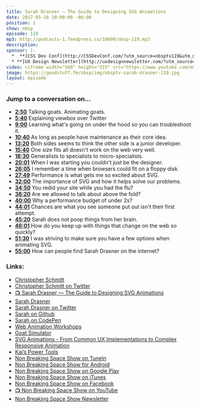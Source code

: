 ```yaml
---
title: Sarah Drasner — The Guide to Designing SVG Animations
date: 2017-05-16 10:00:00 -06:00
position: 1
show: nbsp
episode: 119
mp3: http://podcasts-1.feedpress.co/10609/nbsp-119.mp3
description:
sponsor: |-
  *  **[CSS Dev Conf](http://CSSDevConf.com/?utm_source=nbsptv119&utm_medium=podcast&utm_campaign=cssdevconf2017)** — Conference dedicated to CSS and its super friend technologies like JavaScript, Sass, npm, and more. A limited supply of Early Bird Tickets now on sale. [Register now!](http://CSSDevConf.com/?utm_source=nbsptv119&utm_medium=podcast&utm_campaign=cssdevconf2017)
  * **[UX Design Newsletter](http://uxdesignnewsletter.com/?utm_source=nbsptv119&utm_medium=podcast&utm_campaign=uxdesignnewsletter)** — A weekly free newsletter containing a collection of tutorials, articles, and videos about front-end design and development, plus tips on how to bring better engagement to the multi-device world curated by Christopher Schmitt. [Sign up now!](http://uxdesignnewsletter.com/?utm_source=nbsptv119&utm_medium=podcast&utm_campaign=uxdesignnewsletter)
video: <iframe width="560" height="315" src="https://www.youtube.com/embed/QNfKyEsfeAU" frameborder="0" allowfullscreen></iframe>
image: https://goodstuff.fm/nbsp/img/nbsptv-sarah-drasner-119.jpg
layout: episode
---
```


### Jump to a conversation on...

* **[2:50](#t=2:50)** Talking goats. Animating goats.
* **[5:40](#t=5:40)** Explaining viewbox over Twitter
* **[9:00](#t=9:00)** Learning what's going on under the hood so you can troubleshoot it.
* **[10:40](#t=10:40)** As long as people have maintenance as their core idea.
* **[13:20](#t=13:20)** Both sides seems to think the other side is a junior developer.
* **[15:40](#t=15:40)** One size fits all doesn't work on the web very well.
* **[18:30](#t=18:30)** Generalists to specialists to micro-specialists.
* **[20:01](#t=20:01)** When I was starting you couldn't just be the designer.
* **[26:05](#t=26:05)** I remember a time when browsers could fit on a floppy disk.
* **[27:49](#t=27:49)** Performance is what gets me so excited about SVG.
* **[32:00](#t=32:00)** The importance of SVG and how it helps solve our problems.
* **[34:50](#t=34:50)** You redid your site while you had the flu?
* **[38:20](#t=38:20)** Are we allowed to talk about above the fold?
* **[40:00](#t=40:00)** Why a performance budget of under 2s?
* **[44:01](#t=44:01)** Chances are what you see someone put out isn't their first attempt.
* **[45:20](#t=45:20)** Sarah does not poop things from her brain.
* **[46:01](#t=46:01)** How do you keep up with things that change on the web so quickly?
* **[51:30](#t=51:30)** I was striving to make sure you have a few options when animating SVG.
* **[55:00](#t=55:00)** How can people find Sarah Drasner on the internet?


### Links:

* [Christopher Schmitt](http://Christopher.org)
* [Christopher Schmitt on Twitter](https://twitter.com/teleject)
* [📺 Sarah Drasner — The Guide to Designing SVG Animations](https://www.youtube.com/watch?v=QNfKyEsfeAU)
* [Sarah Drasner](https://sarahdrasnerdesign.com)
* [Sarah Drasner on Twitter](https://twitter.com/sarah_edo)
* [Sarah on Github](https://github.com/sdras)
* [Sarah on CodePen](http://codepen.io/sdras/)
* [Web Animation Workshops](https://webanimationworkshops.com)
* [Goat Simulator](http://www.goat-simulator.com)
* [SVG Animations - From Common UX Implementations to Complex Responsive Animation](http://shop.oreilly.com/product/0636920045335.do)
* [Kai’s Power Tools](https://en.wikipedia.org/wiki/Kai%27s_Power_Tools)
* [Non Breaking Space Show on TuneIn](http://tunein.com/radio/Non-Breaking-Space-Show-p885155/)
* [Non Breaking Space Show for Android](http://subscribeonandroid.com/feeds.goodstuff.fm/nbsp)
* [Non Breaking Space Show on Google Play](https://playmusic.app.goo.gl/?ibi=com.google.PlayMusic&isi=691797987&ius=googleplaymusic&link=https://play.google.com/music/m/Iw5ik6iwalo5vmda5rqyrotdney?t%3DNon_Breaking_Space_Show%26pcampaignid%3DMKT-na-all-co-pr-mu-pod-16)
* [Non Breaking Space Show on iTunes](https://itunes.apple.com/ca/podcast/non-breaking-space-show/id507162981?mt=2&ign-mpt=uo%3D4)
* [Non Breaking Space Show on Facebook](https://www.facebook.com/nbsptv)
* [📺 Non Breaking Space Show on YouTube](https://www.youtube.com/channel/UC--mqA75V3CM8hxId0l7e_g?sub_confirmation=1)
* [Non Breaking Space Show Newsletter](http://newsletter.nonbreakingspace.tv/)

